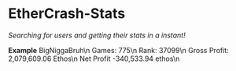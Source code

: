# EtherCrash-Stats
*Searching for users and getting their stats in a instant!*

**Example**
BigNiggaBruh\n
Games: 775\n
Rank: 37099\n
Gross Profit: 2,079,609.06  Ethos\n
Net Profit  -340,533.94 ethos\n
